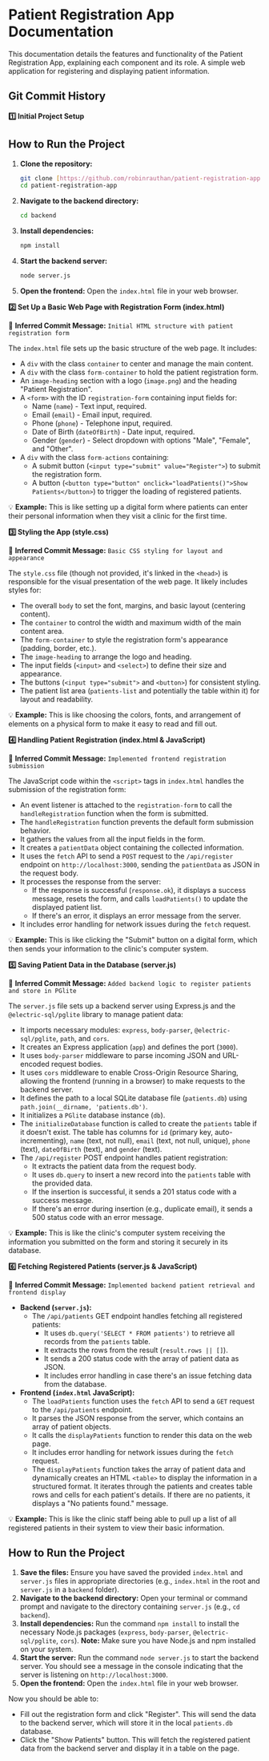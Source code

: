 # Patient Registration App Documentation

This documentation details the features and functionality of the Patient Registration App, explaining each component and its role.
A simple web application for registering and displaying patient information.

## Git Commit History

**1️⃣ Initial Project Setup**

## How to Run the Project

1.  **Clone the repository:**
    ```bash
    git clone [https://github.com/robinrauthan/patient-registration-app]
    cd patient-registration-app
    ```
2.  **Navigate to the backend directory:**
    ```bash
    cd backend
    ```
3.  **Install dependencies:**
    ```bash
    npm install
    ```
4.  **Start the backend server:**
    ```bash
    node server.js
    ```
5.  **Open the frontend:** Open the `index.html` file in your web browser.


**2️⃣ Set Up a Basic Web Page with Registration Form (index.html)**

📌 **Inferred Commit Message:** `Initial HTML structure with patient registration form`

The `index.html` file sets up the basic structure of the web page. It includes:

* A `div` with the class `container` to center and manage the main content.
* A `div` with the class `form-container` to hold the patient registration form.
* An `image-heading` section with a logo (`image.png`) and the heading "Patient Registration".
* A `<form>` with the ID `registration-form` containing input fields for:
    * Name (`name`) - Text input, required.
    * Email (`email`) - Email input, required.
    * Phone (`phone`) - Telephone input, required.
    * Date of Birth (`dateOfBirth`) - Date input, required.
    * Gender (`gender`) - Select dropdown with options "Male", "Female", and "Other".
* A `div` with the class `form-actions` containing:
    * A submit button (`<input type="submit" value="Register">`) to submit the registration form.
    * A button (`<button type="button" onclick="loadPatients()">Show Patients</button>`) to trigger the loading of registered patients.

💡 **Example:** This is like setting up a digital form where patients can enter their personal information when they visit a clinic for the first time.

**3️⃣ Styling the App (style.css)**

📌 **Inferred Commit Message:** `Basic CSS styling for layout and appearance`

The `style.css` file (though not provided, it's linked in the `<head>`) is responsible for the visual presentation of the web page. It likely includes styles for:

* The overall `body` to set the font, margins, and basic layout (centering content).
* The `container` to control the width and maximum width of the main content area.
* The `form-container` to style the registration form's appearance (padding, border, etc.).
* The `image-heading` to arrange the logo and heading.
* The input fields (`<input>` and `<select>`) to define their size and appearance.
* The buttons (`<input type="submit">` and `<button>`) for consistent styling.
* The patient list area (`patients-list` and potentially the table within it) for layout and readability.

💡 **Example:** This is like choosing the colors, fonts, and arrangement of elements on a physical form to make it easy to read and fill out.

**4️⃣ Handling Patient Registration (index.html & JavaScript)**

📌 **Inferred Commit Message:** `Implemented frontend registration submission`

The JavaScript code within the `<script>` tags in `index.html` handles the submission of the registration form:

* An event listener is attached to the `registration-form` to call the `handleRegistration` function when the form is submitted.
* The `handleRegistration` function prevents the default form submission behavior.
* It gathers the values from all the input fields in the form.
* It creates a `patientData` object containing the collected information.
* It uses the `fetch` API to send a `POST` request to the `/api/register` endpoint on `http://localhost:3000`, sending the `patientData` as JSON in the request body.
* It processes the response from the server:
    * If the response is successful (`response.ok`), it displays a success message, resets the form, and calls `loadPatients()` to update the displayed patient list.
    * If there's an error, it displays an error message from the server.
* It includes error handling for network issues during the `fetch` request.

💡 **Example:** This is like clicking the "Submit" button on a digital form, which then sends your information to the clinic's computer system.

**5️⃣ Saving Patient Data in the Database (server.js)**

📌 **Inferred Commit Message:** `Added backend logic to register patients and store in PGlite`

The `server.js` file sets up a backend server using Express.js and the `@electric-sql/pglite` library to manage patient data:

* It imports necessary modules: `express`, `body-parser`, `@electric-sql/pglite`, `path`, and `cors`.
* It creates an Express application (`app`) and defines the port (`3000`).
* It uses `body-parser` middleware to parse incoming JSON and URL-encoded request bodies.
* It uses `cors` middleware to enable Cross-Origin Resource Sharing, allowing the frontend (running in a browser) to make requests to the backend server.
* It defines the path to a local SQLite database file (`patients.db`) using `path.join(__dirname, 'patients.db')`.
* It initializes a `PGlite` database instance (`db`).
* The `initializeDatabase` function is called to create the `patients` table if it doesn't exist. The table has columns for `id` (primary key, auto-incrementing), `name` (text, not null), `email` (text, not null, unique), `phone` (text), `dateOfBirth` (text), and `gender` (text).
* The `/api/register` POST endpoint handles patient registration:
    * It extracts the patient data from the request body.
    * It uses `db.query` to insert a new record into the `patients` table with the provided data.
    * If the insertion is successful, it sends a 201 status code with a success message.
    * If there's an error during insertion (e.g., duplicate email), it sends a 500 status code with an error message.

💡 **Example:** This is like the clinic's computer system receiving the information you submitted on the form and storing it securely in its database.

**6️⃣ Fetching Registered Patients (server.js & JavaScript)**

📌 **Inferred Commit Message:** `Implemented backend patient retrieval and frontend display`

* **Backend (`server.js`):**
    * The `/api/patients` GET endpoint handles fetching all registered patients:
        * It uses `db.query('SELECT * FROM patients')` to retrieve all records from the `patients` table.
        * It extracts the rows from the result (`result.rows || []`).
        * It sends a 200 status code with the array of patient data as JSON.
        * It includes error handling in case there's an issue fetching data from the database.
* **Frontend (`index.html` JavaScript):**
    * The `loadPatients` function uses the `fetch` API to send a `GET` request to the `/api/patients` endpoint.
    * It parses the JSON response from the server, which contains an array of patient objects.
    * It calls the `displayPatients` function to render this data on the web page.
    * It includes error handling for network issues during the `fetch` request.
    * The `displayPatients` function takes the array of patient data and dynamically creates an HTML `<table>` to display the information in a structured format. It iterates through the patients and creates table rows and cells for each patient's details. If there are no patients, it displays a "No patients found." message.

💡 **Example:** This is like the clinic staff being able to pull up a list of all registered patients in their system to view their basic information.

## How to Run the Project

1.  **Save the files:** Ensure you have saved the provided `index.html` and `server.js` files in appropriate directories (e.g., `index.html` in the root and `server.js` in a `backend` folder).
2.  **Navigate to the backend directory:** Open your terminal or command prompt and navigate to the directory containing `server.js` (e.g., `cd backend`).
3.  **Install dependencies:** Run the command `npm install` to install the necessary Node.js packages (`express`, `body-parser`, `@electric-sql/pglite`, `cors`). **Note:** Make sure you have Node.js and npm installed on your system.
4.  **Start the server:** Run the command `node server.js` to start the backend server. You should see a message in the console indicating that the server is listening on `http://localhost:3000`.
5.  **Open the frontend:** Open the `index.html` file in your web browser.

Now you should be able to:

* Fill out the registration form and click "Register". This will send the data to the backend server, which will store it in the local `patients.db` database.
* Click the "Show Patients" button. This will fetch the registered patient data from the backend server and display it in a table on the page.
